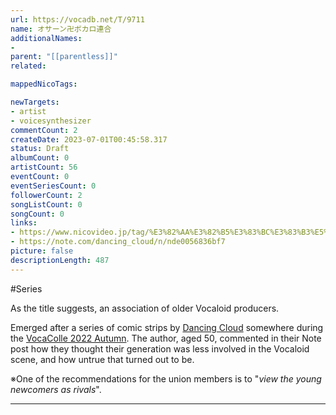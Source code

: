 ```yaml
---
url: https://vocadb.net/T/9711
name: オサーン卍ボカロ連合
additionalNames: 
- 
parent: "[[parentless]]"
related:

mappedNicoTags:

newTargets:
- artist
- voicesynthesizer
commentCount: 2
createDate: 2023-07-01T00:45:58.317
status: Draft
albumCount: 0
artistCount: 56
eventCount: 0
eventSeriesCount: 0
followerCount: 2
songListCount: 0
songCount: 0
links: 
- https://www.nicovideo.jp/tag/%E3%82%AA%E3%82%B5%E3%83%BC%E3%83%B3%E5%8D%8D%E3%83%9C%E3%82%AB%E3%83%AD%E9%80%A3%E5%90%88
- https://note.com/dancing_cloud/n/nde0056836bf7
picture: false
descriptionLength: 487
---
```


#Series

As the title suggests, an association of older Vocaloid producers.

Emerged after a series of comic strips by [Dancing Cloud](https://vocadb.net/Ar/94493) somewhere during the [VocaColle 2022 Autumn](https://vocadb.net/E/4374). The author, aged 50, commented in their Note post how they thought their generation was less involved in the Vocaloid scene, and how untrue that turned out to be.

※One of the recommendations for the union members is to "_view the young newcomers as rivals_".

---

